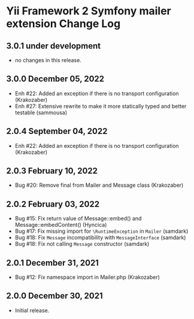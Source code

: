 Yii Framework 2 Symfony mailer extension Change Log
================================================

3.0.1 under development
-----------------------

- no changes in this release.


3.0.0 December 05, 2022
-----------------------

- Enh #22: Added an exception if there is no transport configuration (Krakozaber)
- Enh #27: Extensive rewrite to make it more statically typed and better testable (sammousa)


2.0.4 September 04, 2022
------------------------

- Enh #22: Added an exception if there is no transport configuration (Krakozaber)


2.0.3 February 10, 2022
-----------------------

- Bug #20: Remove final from Mailer and Message class (Krakozaber)


2.0.2 February 03, 2022
-----------------------

- Bug #15: Fix return value of Message::embed() and Message::embedContent() (Hyncica)
- Bug #17: Fix missing import for `\RuntimeException` in `Mailer` (samdark)
- Bug #18: Fix `Message` incompatibility with `MessageInterface` (samdark)
- Bug #18: Fix not calling `Message` constructor (samdark)


2.0.1 December 31, 2021
-----------------------

- Bug #12: Fix namespace import in Mailer.php (Krakozaber)


2.0.0 December 30, 2021
-----------------------

- Initial release.

